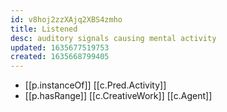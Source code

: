 ```yaml
---
id: v8hoj2zzXAjq2XBS4zmho
title: Listened
desc: auditory signals causing mental activity
updated: 1635677519753
created: 1635668799405
---
```




- [[p.instanceOf]] [[c.Pred.Activity]]
- [[p.hasRange]] [[c.CreativeWork]] [[c.Agent]]
